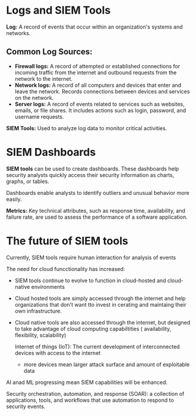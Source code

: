 # Logs and SIEM Tools

**Log:** A record of events that occur within an organization's systems and networks.

## Common Log Sources:
- **Firewall logs:** A record of attempted or established connections for incoming traffic from the internet and outbound requests from the network to the internet.
- **Network logs:** A record of all computers and devices that enter and leave the network. Records connections between devices and services on the network.
- **Server logs:** A record of events related to services such as websites, emails, or file shares. It includes actions such as login, password, and username requests.

**SIEM Tools:** Used to analyze log data to monitor critical activities.

 # SIEM Dashboards

**SIEM tools** can be used to create dashboards. These dashboards help security analysts quickly access their security information as charts, graphs, or tables. 

Dashboards enable analysts to identify outliers and unusual behavior more easily.

**Metrics:** Key technical attributes, such as response time, availability, and failure rate, are used to assess the performance of a software application.

# The future of SIEM tools

Currently, SIEM tools require human interaction for analysis of events

The need for cloud funcctionality has increased:
- SIEM tools  continue to evolve to function in cloud-hosted and cloud-native environments
- Cloud hosted tools are simply accessed through the internet and help organizations that don't want tto invest in cerating and maintaing their own infrastructure.
- Cloud native tools are also accessed through the internet, but designed to take advantage of cloud computing capabiltities ( availability, flexibility, scalability)
  
  Internet of things (IoT): The current development of interconnected devices with access to the internet
  - more devices mean larger attack surface and amount of exploitable data

AI anad ML progressing mean SIEM capabilities will be enhanced.

Security orchestration, automation, and response (SOAR): a collection of applications, tools, and workflows that use automation to respond to security events.

